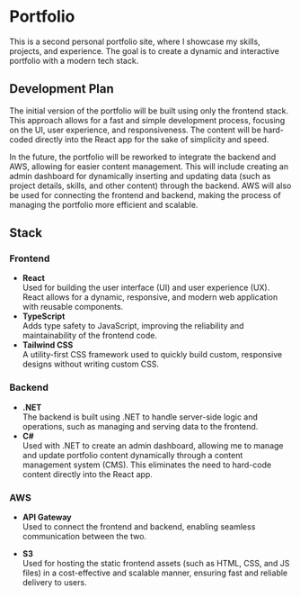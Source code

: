 # Portfolio

This is a second personal portfolio site, where I showcase my skills, projects, and experience. The goal is to create a dynamic and interactive portfolio with a modern tech stack.

## Development Plan

The initial version of the portfolio will be built using only the frontend stack. This approach allows for a fast and simple development process, focusing on the UI, user experience, and responsiveness. The content will be hard-coded directly into the React app for the sake of simplicity and speed.

In the future, the portfolio will be reworked to integrate the backend and AWS, allowing for easier content management. This will include creating an admin dashboard for dynamically inserting and updating data (such as project details, skills, and other content) through the backend. AWS will also be used for connecting the frontend and backend, making the process of managing the portfolio more efficient and scalable.

## Stack

### **Frontend**

- **React**  
  Used for building the user interface (UI) and user experience (UX). React allows for a dynamic, responsive, and modern web application with reusable components.
- **TypeScript**  
  Adds type safety to JavaScript, improving the reliability and maintainability of the frontend code.
- **Tailwind CSS**  
  A utility-first CSS framework used to quickly build custom, responsive designs without writing custom CSS.

### **Backend**

- **.NET**  
  The backend is built using .NET to handle server-side logic and operations, such as managing and serving data to the frontend.
- **C#**  
  Used with .NET to create an admin dashboard, allowing me to manage and update portfolio content dynamically through a content management system (CMS). This eliminates the need to hard-code content directly into the React app.

### **AWS**

- **API Gateway**  
  Used to connect the frontend and backend, enabling seamless communication between the two.

- **S3**  
  Used for hosting the static frontend assets (such as HTML, CSS, and JS files) in a cost-effective and scalable manner, ensuring fast and reliable delivery to users.
